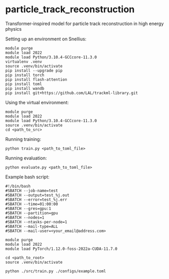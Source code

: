 # particle_track_reconstruction
Transformer-inspired model for particle track reconstruction in high energy physics

Setting up an environment on Snellius:
```
module purge
module load 2022
module load Python/3.10.4-GCCcore-11.3.0
virtualenv .venv
source .venv/bin/activate
pip install --upgrade pip
pip install torch
pip install flash-attention
pip install toml
pip install wandb
pip install git+https://github.com/LAL/trackml-library.git
```
Using the virtual environment:
```
module purge
module load 2022
module load Python/3.10.4-GCCcore-11.3.0
source .venv/bin/activate
cd <path_to_src>
```
Running training:
```
python train.py <path_to_toml_file>
```
Running evaluation:
```
python evaluate.py <path_to_toml_file>
```
Example bash script:
```
#!/bin/bash
#SBATCH --job-name=test
#SBATCH --output=test_%j.out
#SBATCH --error=test_%j.err
#SBATCH --time=01:00:00
#SBATCH --gres=gpu:1
#SBATCH --partition=gpu
#SBATCH --nodes=1
#SBATCH --ntasks-per-node=1
#SBATCH --mail-type=ALL
#SBATCH --mail-user=<your_email@address.com>

module purge
module load 2022
module load PyTorch/1.12.0-foss-2022a-CUDA-11.7.0

cd <path_to_root>
source .venv/bin/activate

python ./src/train.py ./configs/example.toml
```
